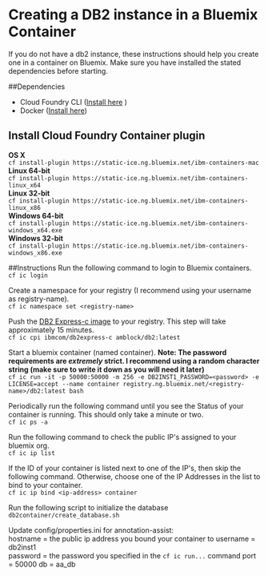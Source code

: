 # Creating a DB2 instance in a Bluemix Container

If you do not have a db2 instance, these instructions should help you create one in a container on Bluemix. Make sure you have installed the stated dependencies before starting.

##Dependencies 
- Cloud Foundry CLI  ([Install here](http://docs.cloudfoundry.org/cf-cli/install-go-cli.html)  )  
- Docker ([Install here](https://docs.docker.com/engine/installation/))

## Install Cloud Foundry Container plugin
**OS X**  
`cf install-plugin https://static-ice.ng.bluemix.net/ibm-containers-mac`  
**Linux 64-bit**  
`cf install-plugin https://static-ice.ng.bluemix.net/ibm-containers-linux_x64`  
**Linux 32-bit**  
`cf install-plugin https://static-ice.ng.bluemix.net/ibm-containers-linux_x86`  
**Windows 64-bit**  
`cf install-plugin https://static-ice.ng.bluemix.net/ibm-containers-windows_x64.exe`  
**Windows 32-bit**  
`cf install-plugin https://static-ice.ng.bluemix.net/ibm-containers-windows_x86.exe`  

##Instructions
Run the following command to login to Bluemix containers.  
`cf ic login`

Create a namespace for your registry (I recommend using your username as registry-name).  
`cf ic namespace set <registry-name>`

Push the [DB2 Express-c image](https://hub.docker.com/r/ibmcom/db2express-c/) to your registry. This step will take approximately 15 minutes.  
`cf ic cpi ibmcom/db2express-c amblock/db2:latest`


Start a bluemix container (named container). **Note: The password requirements are *extremely* strict. I recommend using a random character string (make sure to write it down as you will need it later)**   
`cf ic run -it -p 50000:50000 -m 256 -e DB2INST1_PASSWORD=<password> -e LICENSE=accept --name container registry.ng.bluemix.net/<registry-name>/db2:latest bash`

Periodically run the following command until you see the Status of your container is running. This should only take a minute or two.  
`cf ic ps -a`


Run the following command to check the public IP's assigned to your bluemix org.  
`cf ic ip list`

If the ID of your container is listed next to one of the IP's, then skip the following command. Otherwise, choose one of the IP Addresses in the list to bind to your container.  
`cf ic ip bind <ip-address> container`

Run the following script to initialize the database  
`db2container/create_database.sh`

Update config/properties.ini for annotation-assist:  
hostname = the public ip address you bound your container to
username = db2inst1  
password = the password you specified in the `cf ic run...` command
port = 50000
db = aa_db